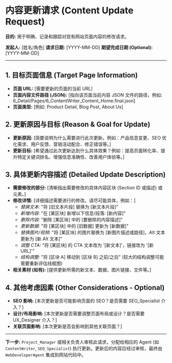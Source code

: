 # 内容更新请求 (Content Update Request)

**目的:** 用于明确、记录和跟踪对现有网站页面内容的修改请求。

**发起人:** [姓名/角色]
**请求日期:** [YYYY-MM-DD]
**期望完成日期 (Optional):** [YYYY-MM-DD]

---

## 1. 目标页面信息 (Target Page Information)

*   **页面 URL:** [需要更新的页面的当前 URL]
*   **页面内容文件路径 (JSON):** [指向该页面当前内容 JSON 文件的路径，例如: 6_Detail/Pages/6_ContentWriter_Content_Home.final.json]
*   **页面类型:** [例如: Product Detail, Blog Post, About Us]

## 2. 更新原因与目标 (Reason & Goal for Update)

*   **更新原因:** [简要说明为什么需要进行此次更新。例如：产品信息变更、SEO 优化需求、用户反馈、营销活动配合、修正错误等。]
*   **更新目标:** [希望通过此次更新达到什么具体效果？例如：提高页面转化率、提升特定关键词排名、增强信息准确性、改善用户体验等。]

## 3. 具体更新内容描述 (Detailed Update Description)

*   **需要修改的部分:** [清晰指出需要修改的具体内容区块 (Section ID 或描述) 或元素。]
*   **修改详情:** [详细描述需要进行的修改。请尽可能具体，例如：]
    *   *替换文本:* "将 [旧文本片段] 替换为 [新文本片段]"
    *   *新增内容:* "在 [某区块] 新增以下信息/段落: [新内容]"
    *   *删除内容:* "删除 [某区块] 中的 [要删除的内容描述]"
    *   *更新数据:* "将 [某区块] 中的 [旧数据] 更新为 [新数据]"
    *   *替换图片/视频:* "将 [某区块] 的图片替换为 [新图片描述或路径]，Alt 文本更新为 [新 Alt 文本]"
    *   *调整 CTA:* "将 [某区块] 的 CTA 文本改为 '[新文本]'，链接改为 '[新 URL]'"
    *   *结构调整:* "将 [区块 A] 移动到 [区块 B] 之前/之后" (较大的结构调整可能需要重新评估线框图)
*   **相关素材 (如有):** [提供更新所需的新文本、数据、图片链接、文件等。]

## 4. 其他考虑因素 (Other Considerations - Optional)

*   **SEO 影响:** [本次更新是否可能影响页面的 SEO？是否需要 SEO_Specialist 介入？]
*   **设计/布局影响:** [本次更新是否需要调整页面布局或设计？是否需要 UX_Designer 介入？]
*   **关联页面影响:** [本次更新是否会影响到其他关联页面？]

---

**下一步:** `Project_Manager` 或相关负责人审核此请求，分配给相应的 Agent (如 `ContentWriter`, `SEO_Specialist`) 执行更新。更新后的内容应经过审核，最终由 `WebDeveloperAgent` 集成到网站代码中。
